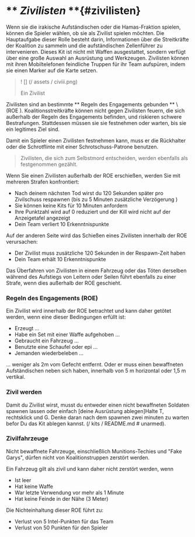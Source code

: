 # ** _Zivilisten_ **{#zivilisten}

Wenn sie die irakische Aufständischen oder die Hamas-Fraktion spielen, können die Spieler wählen, ob sie als Zivilist spielen möchten. Die Hauptaufgabe dieser Rolle besteht darin, Informationen über die Streitkräfte der Koalition zu sammeln und die aufständischen Zellenführer zu intervenieren. Dieses Kit ist nicht mit Waffen ausgestattet, sondern verfügt über eine große Auswahl an Ausrüstung und Werkzeugen. Zivilisten können mit ihren Mobiltelefonen feindliche Truppen für ihr Team aufspüren, indem sie einen Marker auf die Karte setzen.

>! [] (/ assets / civiii.png)
>
> Ein Zivilist

Zivilisten sind an bestimmte ** Regeln des Engagements gebunden ** \ (ROE \). Koalitionsstreitkräfte können nicht gegen Zivilisten feuern, die sich außerhalb der Regeln des Engagements befinden, und riskieren schwere Bestrafungen. Stattdessen müssen sie sie festnehmen oder warten, bis sie ein legitimes Ziel sind.

Damit ein Spieler einen Zivilisten festnehmen kann, muss er die Rückhalter oder die Schrotflinte mit einer Schrotschuss-Patrone benutzen.
> Zivilisten, die sich zum Selbstmord entscheiden, werden ebenfalls als festgenommen gezählt.

Wenn Sie einen Zivilisten außerhalb der ROE erschießen, werden Sie mit mehreren Strafen konfrontiert:
* Nach deinem nächsten Tod wirst du 120 Sekunden später pro Zivilschuss respawnen (bis zu 5 Minuten zusätzliche Verzögerung \)
* Sie können keine Kits für 10 Minuten anfordern
* Ihre Punktzahl wird auf 0 reduziert und der Kill wird nicht auf der Anzeigetafel angezeigt
* Dein Team verliert 10 Erkenntnispunkte

Auf der anderen Seite wird das Schießen eines Zivilisten innerhalb der ROE verursachen:
* Der Zivilist muss zusätzliche 120 Sekunden in der Respawn-Zeit haben
* Dein Team erhält 10 Erkenntnispunkte

Das Überfahren von Zivilisten in einem Fahrzeug oder das Töten derselben während des Aufstiegs von Leitern oder Seilen führt ebenfalls zu einer Strafe, wenn dies außerhalb der ROE geschieht.

### Regeln des Engagements (ROE)

Ein Zivilist wird innerhalb der ROE betrachtet und kann daher getötet werden, wenn eine dieser Bedingungen erfüllt ist:
* Erzeugt ...
* Habe ein Set mit einer Waffe aufgehoben ...
* Gebraucht ein Fahrzeug ...
* Benutzte eine Schaufel oder epi ...
* Jemanden wiederbeleben ...

... weniger als 2m vom Gefecht entfernt. Oder er muss einen bewaffneten Aufständischen neben sich haben, innerhalb von 5 m horizontal oder 1,5 m vertikal.

### Zivil werden

Damit du Zivilist wirst, musst du entweder einen nicht bewaffneten Soldaten spawnen lassen oder einfach [deine Ausrüstung ablegen]Halte T, rechtsklick und G. Denke daran nach dem spawnen zwei minuten zu warten befor Du das Kit ablegen kannst. (/ kits / README.md # unarmed). 

### Zivilfahrzeuge

Nicht bewaffnete Fahrzeuge, einschließlich Munitions-Techies und "Fake Garys", dürfen nicht von Koalitionstruppen zerstört werden.

Ein Fahrzeug gilt als zivil und kann daher nicht zerstört werden, wenn
* Ist leer
* Hat keine Waffe
* War letzte Verwendung vor mehr als 1 Minute
* Hat keine Feinde in der Nähe (3 Meter)

Die Nichteinhaltung dieser ROE führt zu:
* Verlust von 5 Intel-Punkten für das Team
* Verlust von 50 Punkten für den Spieler